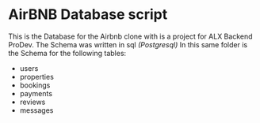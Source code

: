 # AirBNB Database script
This is the Database for the Airbnb clone with is a project for ALX Backend ProDev.
The Schema was written in sql *(Postgresql)*
In this same folder is the Schema for the following tables:
- users
- properties
- bookings
- payments
- reviews
- messages